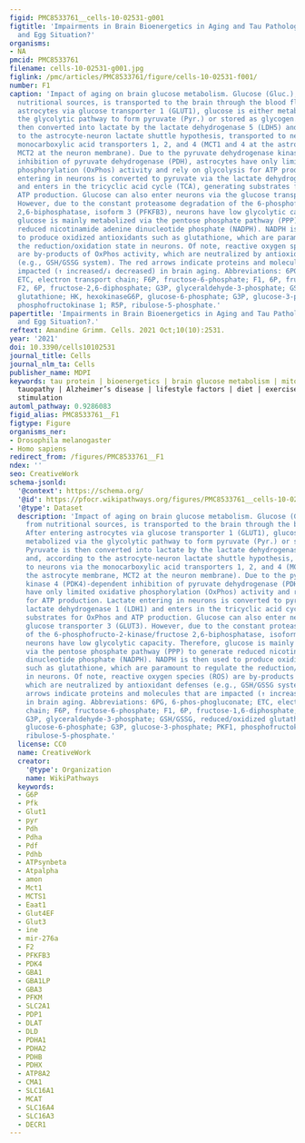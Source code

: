 ```yaml
---
figid: PMC8533761__cells-10-02531-g001
figtitle: 'Impairments in Brain Bioenergetics in Aging and Tau Pathology: A Chicken
  and Egg Situation?'
organisms:
- NA
pmcid: PMC8533761
filename: cells-10-02531-g001.jpg
figlink: /pmc/articles/PMC8533761/figure/cells-10-02531-f001/
number: F1
caption: 'Impact of aging on brain glucose metabolism. Glucose (Gluc.), derived from
  nutritional sources, is transported to the brain through the blood flow. After entering
  astrocytes via glucose transporter 1 (GLUT1), glucose is either metabolized via
  the glycolytic pathway to form pyruvate (Pyr.) or stored as glycogen. Pyruvate is
  then converted into lactate by the lactate dehydrogenase 5 (LDH5) and, according
  to the astrocyte-neuron lactate shuttle hypothesis, transported to neurons via the
  monocarboxylic acid transporters 1, 2, and 4 (MCT1 and 4 at the astrocyte membrane,
  MCT2 at the neuron membrane). Due to the pyruvate dehydrogenase kinase 4 (PDK4)-dependent
  inhibition of pyruvate dehydrogenase (PDH), astrocytes have only limited oxidative
  phosphorylation (OxPhos) activity and rely on glycolysis for ATP production. Lactate
  entering in neurons is converted to pyruvate via the lactate dehydrogenase 1 (LDH1)
  and enters in the tricyclic acid cycle (TCA), generating substrates for OxPhos and
  ATP production. Glucose can also enter neurons via the glucose transporter 3 (GLUT3).
  However, due to the constant proteasome degradation of the 6-phosphofructo-2-kinase/fructose
  2,6-biphosphatase, isoform 3 (PFKFB3), neurons have low glycolytic capacity. Therefore,
  glucose is mainly metabolized via the pentose phosphate pathway (PPP) to generate
  reduced nicotinamide adenine dinucleotide phosphate (NADPH). NADPH is then used
  to produce oxidized antioxidants such as glutathione, which are paramount to regulate
  the reduction/oxidation state in neurons. Of note, reactive oxygen species (ROS)
  are by-products of OxPhos activity, which are neutralized by antioxidant defenses
  (e.g., GSH/GSSG system). The red arrows indicate proteins and molecules that are
  impacted (↑ increased/↓ decreased) in brain aging. Abbreviations: 6PG, 6-phos-phogluconate;
  ETC, electron transport chain; F6P, fructose-6-phosphate; F1, 6P, fructose-1,6-diphosphate;
  F2, 6P, fructose-2,6-diphosphate; G3P, glyceraldehyde-3-phosphate; GSH/GSSG, reduced/oxidized
  glutathione; HK, hexokinaseG6P, glucose-6-phosphate; G3P, glucose-3-phosphate; PKF1,
  phosphofructokinase 1; R5P, ribulose-5-phosphate.'
papertitle: 'Impairments in Brain Bioenergetics in Aging and Tau Pathology: A Chicken
  and Egg Situation?.'
reftext: Amandine Grimm. Cells. 2021 Oct;10(10):2531.
year: '2021'
doi: 10.3390/cells10102531
journal_title: Cells
journal_nlm_ta: Cells
publisher_name: MDPI
keywords: tau protein | bioenergetics | brain glucose metabolism | mitochondria |
  tauopathy | Alzheimer’s disease | lifestyle factors | diet | exercise | cognitive
  stimulation
automl_pathway: 0.9286083
figid_alias: PMC8533761__F1
figtype: Figure
organisms_ner:
- Drosophila melanogaster
- Homo sapiens
redirect_from: /figures/PMC8533761__F1
ndex: ''
seo: CreativeWork
schema-jsonld:
  '@context': https://schema.org/
  '@id': https://pfocr.wikipathways.org/figures/PMC8533761__cells-10-02531-g001.html
  '@type': Dataset
  description: 'Impact of aging on brain glucose metabolism. Glucose (Gluc.), derived
    from nutritional sources, is transported to the brain through the blood flow.
    After entering astrocytes via glucose transporter 1 (GLUT1), glucose is either
    metabolized via the glycolytic pathway to form pyruvate (Pyr.) or stored as glycogen.
    Pyruvate is then converted into lactate by the lactate dehydrogenase 5 (LDH5)
    and, according to the astrocyte-neuron lactate shuttle hypothesis, transported
    to neurons via the monocarboxylic acid transporters 1, 2, and 4 (MCT1 and 4 at
    the astrocyte membrane, MCT2 at the neuron membrane). Due to the pyruvate dehydrogenase
    kinase 4 (PDK4)-dependent inhibition of pyruvate dehydrogenase (PDH), astrocytes
    have only limited oxidative phosphorylation (OxPhos) activity and rely on glycolysis
    for ATP production. Lactate entering in neurons is converted to pyruvate via the
    lactate dehydrogenase 1 (LDH1) and enters in the tricyclic acid cycle (TCA), generating
    substrates for OxPhos and ATP production. Glucose can also enter neurons via the
    glucose transporter 3 (GLUT3). However, due to the constant proteasome degradation
    of the 6-phosphofructo-2-kinase/fructose 2,6-biphosphatase, isoform 3 (PFKFB3),
    neurons have low glycolytic capacity. Therefore, glucose is mainly metabolized
    via the pentose phosphate pathway (PPP) to generate reduced nicotinamide adenine
    dinucleotide phosphate (NADPH). NADPH is then used to produce oxidized antioxidants
    such as glutathione, which are paramount to regulate the reduction/oxidation state
    in neurons. Of note, reactive oxygen species (ROS) are by-products of OxPhos activity,
    which are neutralized by antioxidant defenses (e.g., GSH/GSSG system). The red
    arrows indicate proteins and molecules that are impacted (↑ increased/↓ decreased)
    in brain aging. Abbreviations: 6PG, 6-phos-phogluconate; ETC, electron transport
    chain; F6P, fructose-6-phosphate; F1, 6P, fructose-1,6-diphosphate; F2, 6P, fructose-2,6-diphosphate;
    G3P, glyceraldehyde-3-phosphate; GSH/GSSG, reduced/oxidized glutathione; HK, hexokinaseG6P,
    glucose-6-phosphate; G3P, glucose-3-phosphate; PKF1, phosphofructokinase 1; R5P,
    ribulose-5-phosphate.'
  license: CC0
  name: CreativeWork
  creator:
    '@type': Organization
    name: WikiPathways
  keywords:
  - G6P
  - Pfk
  - Glut1
  - pyr
  - Pdh
  - Pdha
  - Pdf
  - Pdhb
  - ATPsynbeta
  - Atpalpha
  - amon
  - Mct1
  - MCTS1
  - Eaat1
  - Glut4EF
  - Glut3
  - ine
  - mir-276a
  - F2
  - PFKFB3
  - PDK4
  - GBA1
  - GBA1LP
  - GBA3
  - PFKM
  - SLC2A1
  - PDP1
  - DLAT
  - DLD
  - PDHA1
  - PDHA2
  - PDHB
  - PDHX
  - ATP8A2
  - CMA1
  - SLC16A1
  - MCAT
  - SLC16A4
  - SLC16A3
  - DECR1
---
```

